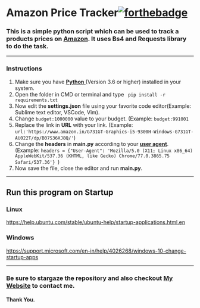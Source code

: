 # Amazon Price Tracker[![forthebadge](https://forthebadge.com/images/badges/made-with-python.svg)](https://forthebadge.com)
### This is a simple python script which can be used to track a products prices on [**Amazon**]([https://www.amazon.com](https://www.amazon.com/)). It uses Bs4 and Requests library to do the task. 
---
### Instructions
 1. Make sure you have [**Python** ](https://www.python.org/)(Version 3.6 or higher) installed in your system.
 2. Open the folder in CMD or terminal and type ``` pip install -r requirements.txt```
 3. Now edit the **settings.json** file using your favorite code editor(Example: Sublime text editor, VSCode, Vim).
 4. Change ```budget:1000000```  value to your budget. (Example: ```budget:991001```
 5. Replace the link in **URL** with your link. (Example: ```url:'https://www.amazon.in/G731GT-Graphics-i5-9300H-Windows-G731GT-AU022T/dp/B07S36XJ8Q/'```)
 6. Change the **headers** in **main.py** according to your [**user agent**](https://www.google.com/search?q=my+user+agent&oq=my+user&aqs=chrome.1.69i57j0l5.2294j1j7&sourceid=chrome&ie=UTF-8). (Example: ```headers = {"User-Agent": 'Mozilla/5.0 (X11; Linux x86_64) AppleWebKit/537.36 (KHTML, like Gecko) Chrome/77.0.3865.75 Safari/537.36'} ```)
 7. Now save the file, close the editor and run **main.py**.
---
## Run this program on Startup
### Linux
https://help.ubuntu.com/stable/ubuntu-help/startup-applications.html.en
### Windows
https://support.microsoft.com/en-in/help/4026268/windows-10-change-startup-apps

---
### Be sure to stargaze the repository and also checkout [My Website](https://rohandas28.github.io/) to contact me.
#### Thank You.
